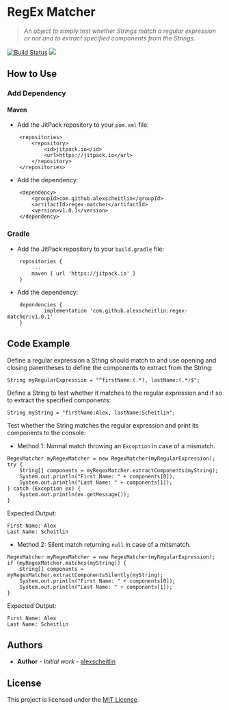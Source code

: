 # RegEx Matcher

> _An object to simply test whether Strings match a regular expression or not and to extract specified components from the Strings._

[![Build Status](https://travis-ci.org/alexscheitlin/regex-matcher.svg?branch=master)](https://travis-ci.org/alexscheitlin/regex-matcher) [![](https://jitpack.io/v/alexscheitlin/regex-matcher.svg)](https://jitpack.io/#alexscheitlin/regex-matcher/v1.0.1)

## How to Use

### Add Dependency

#### Maven

- Add the JitPack repository to your `pom.xml` file:
```
	<repositories>
		<repository>
		    <id>jitpack.io</id>
		    <url>https://jitpack.io</url>
		</repository>
	</repositories>
```

- Add the dependency:
```
	<dependency>
	    <groupId>com.github.alexscheitlin</groupId>
	    <artifactId>regex-matcher</artifactId>
	    <version>v1.0.1</version>
	</dependency>
```

### Gradle

- Add the JitPack repository to your `build.gradle` file:
```
    repositories {
        ...
        maven { url 'https://jitpack.io' }
    }
```

- Add the dependency:
```
	dependencies {
	        implementation 'com.github.alexscheitlin:regex-matcher:v1.0.1'
	}
```

## Code Example

Define a regular expression a String should match to and use opening and closing parentheses to define the components to extract from the String:
```
String myRegularExpression = "^firstName:(.*), lastName:(.*)$";
```

Define a String to test whether it matches to the regular expression and if so to extract the specified components:

```
String myString = "firstName:Alex, lastName:Scheitlin";
```

Test whether the String matches the regular expression and print its components to the console:

  - Method 1: Normal match throwing an `Exception` in case of a mismatch.
```
RegexMatcher myRegexMatcher = new RegexMatcher(myRegularExpression);
try {
    String[] components = myRegexMatcher.extractComponents(myString);
    System.out.println("First Name: " + components[0]);
    System.out.println("Last Name: " + components[1]);
} catch (Exception ex) {
    System.out.println(ex.getMessage());
}
```

Expected Output:
```
First Name: Alex
Last Name: Scheitlin
```

  - Method 2: Silent match returning `null` in case of a mitsmatch.
```
RegexMatcher myRegexMatcher = new RegexMatcher(myRegularExpression);
if (myRegexMatcher.matches(myString)) {
    String[] components = myRegexMatcher.extractComponentsSilently(myString);
    System.out.println("First Name: " + components[0]);
    System.out.println("Last Name: " + components[1]);
}
```

Expected Output:
```
First Name: Alex
Last Name: Scheitlin
```

## Authors

<!--TODO: List all authors -->

- **Author** - *Initial work* - [alexscheitlin](https://github.com/alexscheitlin)

## License

This project is licensed under the [MIT License](LICENSE).
